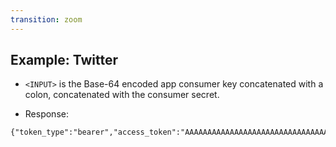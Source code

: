 ```yaml
---
transition: zoom
---
```


## Example: Twitter

- `<INPUT>` is the Base-64 encoded app consumer key concatenated with a colon, concatenated with the consumer secret.

- Response:
```
{"token_type":"bearer","access_token":"AAAAAAAAAAAAAAAAAAAAAAAAAAAAAAAAAAAAAA%2FAAAAAAAAAAAAAAAAAAAA%3DAAAAAAAAAAAAAAAAAAAAAAAAAAAAAAAAAAAAAAAAAA"}
```